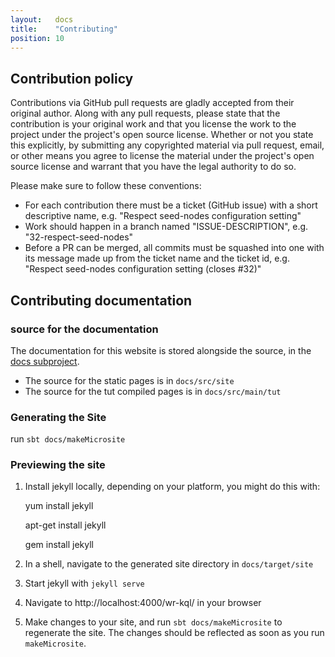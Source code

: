 ```yaml
---
layout:   docs
title:    "Contributing"
position: 10
---
```


## Contribution policy

Contributions via GitHub pull requests are gladly accepted from their original author. Along with any pull requests, please state that the contribution is your original work and that you license the work to the project under the project's open source license. Whether or not you state this explicitly, by submitting any copyrighted material via pull request, email, or other means you agree to license the material under the project's open source license and warrant that you have the legal authority to do so.

Please make sure to follow these conventions:

* For each contribution there must be a ticket (GitHub issue) with a short descriptive name, e.g. "Respect seed-nodes configuration setting"
* Work should happen in a branch named "ISSUE-DESCRIPTION", e.g. "32-respect-seed-nodes"
* Before a PR can be merged, all commits must be squashed into one with its message made up from the ticket name and the ticket id, e.g. "Respect seed-nodes configuration setting (closes #32)"

## Contributing documentation

### source for the documentation
The documentation for this website is stored alongside the source, in the [docs subproject](https://github.com/Tecsisa/kql/tree/master/docs).

* The source for the static pages is in `docs/src/site`
* The source for the tut compiled pages is in `docs/src/main/tut`

### Generating the Site

run `sbt docs/makeMicrosite`

### Previewing the site

1. Install jekyll locally, depending on your platform, you might do this with:

    yum install jekyll

    apt-get install jekyll

    gem install jekyll

2. In a shell, navigate to the generated site directory in `docs/target/site`

3. Start jekyll with `jekyll serve`

4. Navigate to http://localhost:4000/wr-kql/ in your browser

5. Make changes to your site, and run `sbt docs/makeMicrosite` to regenerate the site. The changes should be reflected as soon as you run `makeMicrosite`.